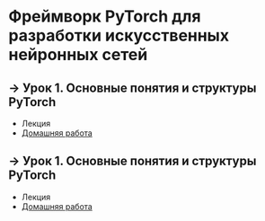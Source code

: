 # Фреймворк PyTorch для разработки искусственных нейронных сетей

## &rarr; Урок 1. Основные понятия и структуры PyTorch
- Лекция
- [Домашняя работа](https://github.com/Progul/pytorch_for_neural_networks/blob/master/HW/HW_1/HW_01.ipynb)

## &rarr; Урок 1. Основные понятия и структуры PyTorch
- Лекция
- [Домашняя работа](https://github.com/Progul/pytorch_for_neural_networks/blob/master/HW/HW_2/HW_2.ipynb)